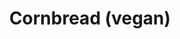 ---
title: Cornbread (vegan)
favorite: true
source: Nora Cooks
source_url: https://www.noracooks.com/the-best-vegan-cornbread/
yield: 12 slices
active_time: 10 minutes
total_time: 25 minutes
tags: 
  - american
ingredients: |-
  * 1 1/4 cups all purpose flour 
  * 1 cup yellow corn meal 
  * 2/3 cup granulated sugar 
  * 1 teaspoon salt 
  * 1 tablespoon baking powder 
  * 1 1/4 cup unsweetened almond milk 
  * 1/3 cup canola oil
instructions: |-
  * Preheat the oven to 400 degrees F and lightly grease a 8 x 8 pan, or a 9 inch round cake pan. 
  * In a large bowl, combine the flour, cornmeal, sugar, salt and baking powder and stir. 
  * Now pour in the almond milk and canola oil. Stir until well combined. Pour batter into prepared pan. 
  * Bake for 20-25 minutes, until a toothpick inserted into the center comes out clean.
notes: Unsweetened coconut almond milk worked well. To make mini muffins, bake at 400 degrees for 12 minutes or until a toothpick comes out clean.
---